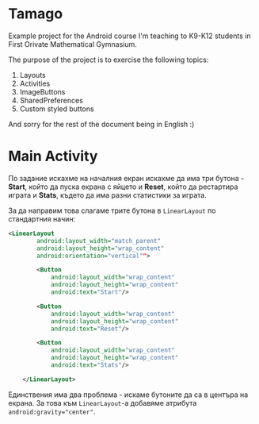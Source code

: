 # Tamago
Example project for the Android course I'm teaching to K9-K12 students in First Orivate Mathematical Gymnasium.

The purpose of the project is to exercise the following topics:

1. Layouts
2. Activities
1. ImageButtons
1. SharedPreferences
1. Custom styled buttons

And sorry for the rest of the document being in English :) 

# Main Activity
По задание искахме на началния екран искахме да има три бутона - **Start**, който да пуска екрана с яйцето и **Reset**, който да рестартира играта и **Stats**, където да има разни статистики за играта. 

За да направим това слагаме трите бутона в `LinearLayout` по стандартния начин:
```xml
<LinearLayout
        android:layout_width="match_parent"
        android:layout_height="wrap_content"
        android:orientation="vertical"">

        <Button
            android:layout_width="wrap_content"
            android:layout_height="wrap_content"
            android:text="Start"/>

        <Button
            android:layout_width="wrap_content"
            android:layout_height="wrap_content"
            android:text="Reset"/>

        <Button
            android:layout_width="wrap_content"
            android:layout_height="wrap_content"
            android:text="Stats"/>

    </LinearLayout>
```

Единствения има два проблема - искаме бутоните да са в центъра на екрана. За това към `LinearLayout`-а добавяме атрибута `android:gravity="center"`. 

